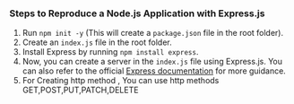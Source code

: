 ### Steps to Reproduce a Node.js Application with Express.js

1. Run `npm init -y` (This will create a `package.json` file in the root folder).
2. Create an `index.js` file in the root folder.
3. Install Express by running `npm install express`.
4. Now, you can create a server in the `index.js` file using Express.js. You can also refer to the official [Express documentation](https://expressjs.com/) for more guidance.
5. For Creating http method , You can use http methods GET,POST,PUT,PATCH,DELETE 
